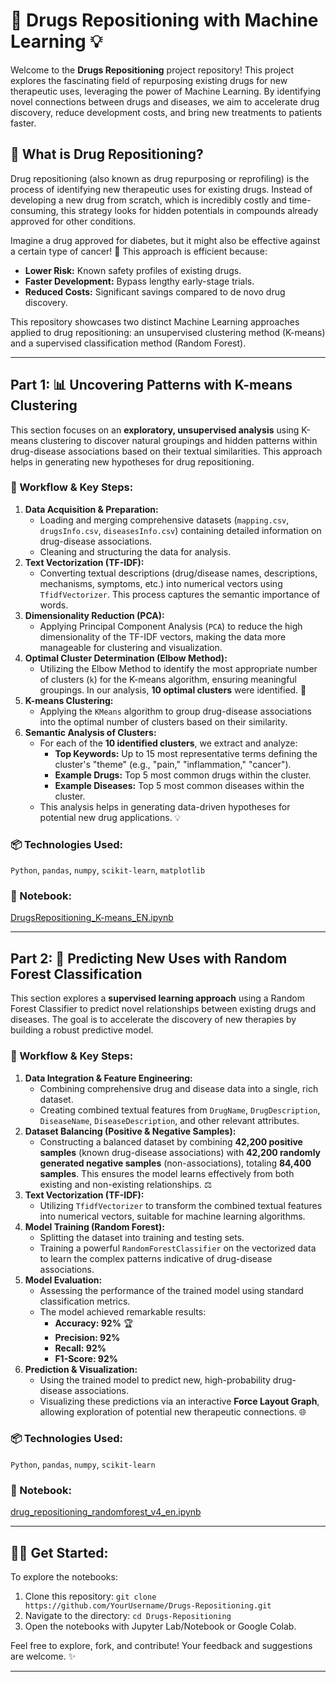 # 💊 Drugs Repositioning with Machine Learning 💡

Welcome to the **Drugs Repositioning** project repository! This project explores the fascinating field of repurposing existing drugs for new therapeutic uses, leveraging the power of Machine Learning. By identifying novel connections between drugs and diseases, we aim to accelerate drug discovery, reduce development costs, and bring new treatments to patients faster.

## 🤔 What is Drug Repositioning?

Drug repositioning (also known as drug repurposing or reprofiling) is the process of identifying new therapeutic uses for existing drugs. Instead of developing a new drug from scratch, which is incredibly costly and time-consuming, this strategy looks for hidden potentials in compounds already approved for other conditions.

Imagine a drug approved for diabetes, but it might also be effective against a certain type of cancer! 🤯 This approach is efficient because:
* **Lower Risk:** Known safety profiles of existing drugs.
* **Faster Development:** Bypass lengthy early-stage trials.
* **Reduced Costs:** Significant savings compared to de novo drug discovery.

This repository showcases two distinct Machine Learning approaches applied to drug repositioning: an unsupervised clustering method (K-means) and a supervised classification method (Random Forest).

---

## Part 1: 📊 Uncovering Patterns with K-means Clustering

This section focuses on an **exploratory, unsupervised analysis** using K-means clustering to discover natural groupings and hidden patterns within drug-disease associations based on their textual similarities. This approach helps in generating new hypotheses for drug repositioning.

### 🚀 Workflow & Key Steps:

1.  **Data Acquisition & Preparation:**
    * Loading and merging comprehensive datasets (`mapping.csv`, `drugsInfo.csv`, `diseasesInfo.csv`) containing detailed information on drug-disease associations.
    * Cleaning and structuring the data for analysis.
2.  **Text Vectorization (TF-IDF):**
    * Converting textual descriptions (drug/disease names, descriptions, mechanisms, symptoms, etc.) into numerical vectors using `TfidfVectorizer`. This process captures the semantic importance of words.
3.  **Dimensionality Reduction (PCA):**
    * Applying Principal Component Analysis (`PCA`) to reduce the high dimensionality of the TF-IDF vectors, making the data more manageable for clustering and visualization.
4.  **Optimal Cluster Determination (Elbow Method):**
    * Utilizing the Elbow Method to identify the most appropriate number of clusters (`k`) for the K-means algorithm, ensuring meaningful groupings. In our analysis, **10 optimal clusters** were identified. 🎯
5.  **K-means Clustering:**
    * Applying the `KMeans` algorithm to group drug-disease associations into the optimal number of clusters based on their similarity.
6.  **Semantic Analysis of Clusters:**
    * For each of the **10 identified clusters**, we extract and analyze:
        * **Top Keywords:** Up to 15 most representative terms defining the cluster's "theme" (e.g., "pain," "inflammation," "cancer").
        * **Example Drugs:** Top 5 most common drugs within the cluster.
        * **Example Diseases:** Top 5 most common diseases within the cluster.
    * This analysis helps in generating data-driven hypotheses for potential new drug applications. 💡

### 📦 Technologies Used:
`Python`, `pandas`, `numpy`, `scikit-learn`, `matplotlib`

### 🔗 Notebook:
[DrugsRepositioning_K-means_EN.ipynb](https://github.com/VicDc/Drugs-Repositioning/blob/main/DrugsRepositioning_K-means_EN.ipynb)

---

## Part 2: 🎯 Predicting New Uses with Random Forest Classification

This section explores a **supervised learning approach** using a Random Forest Classifier to predict novel relationships between existing drugs and diseases. The goal is to accelerate the discovery of new therapies by building a robust predictive model.

### 🚀 Workflow & Key Steps:

1.  **Data Integration & Feature Engineering:**
    * Combining comprehensive drug and disease data into a single, rich dataset.
    * Creating combined textual features from `DrugName`, `DrugDescription`, `DiseaseName`, `DiseaseDescription`, and other relevant attributes.
2.  **Dataset Balancing (Positive & Negative Samples):**
    * Constructing a balanced dataset by combining **42,200 positive samples** (known drug-disease associations) with **42,200 randomly generated negative samples** (non-associations), totaling **84,400 samples**. This ensures the model learns effectively from both existing and non-existing relationships. ⚖️
3.  **Text Vectorization (TF-IDF):**
    * Utilizing `TfidfVectorizer` to transform the combined textual features into numerical vectors, suitable for machine learning algorithms.
4.  **Model Training (Random Forest):**
    * Splitting the dataset into training and testing sets.
    * Training a powerful `RandomForestClassifier` on the vectorized data to learn the complex patterns indicative of drug-disease associations.
5.  **Model Evaluation:**
    * Assessing the performance of the trained model using standard classification metrics.
    * The model achieved remarkable results:
        * **Accuracy: 92%** 🏆
        * **Precision: 92%**
        * **Recall: 92%**
        * **F1-Score: 92%**
6.  **Prediction & Visualization:**
    * Using the trained model to predict new, high-probability drug-disease associations.
    * Visualizing these predictions via an interactive **Force Layout Graph**, allowing exploration of potential new therapeutic connections. 🌐

### 📦 Technologies Used:
`Python`, `pandas`, `numpy`, `scikit-learn`

### 🔗 Notebook:
[drug_repositioning_randomforest_v4_en.ipynb](https://github.com/VicDc/Drugs-Repositioning/blob/main/drug_repositioning_randomforest_v4_en.ipynb)

---

## 👨‍💻 Get Started:

To explore the notebooks:
1.  Clone this repository: `git clone https://github.com/YourUsername/Drugs-Repositioning.git`
2.  Navigate to the directory: `cd Drugs-Repositioning`
3.  Open the notebooks with Jupyter Lab/Notebook or Google Colab.

Feel free to explore, fork, and contribute! Your feedback and suggestions are welcome. ✨

---
